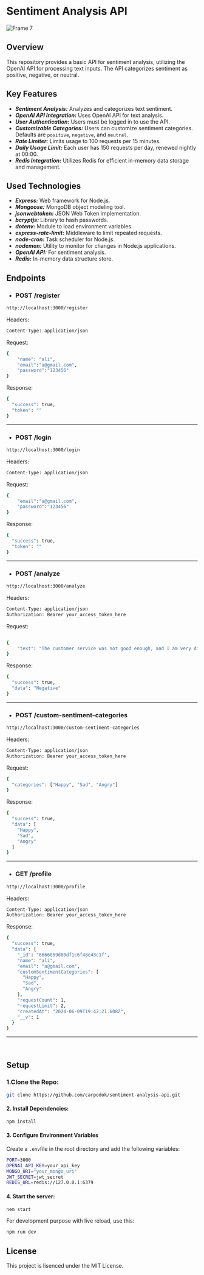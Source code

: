 # Sentiment Analysis API

![Frame 7](https://github.com/carpodok/sentiment-analysis-api/assets/64840495/e95b74f9-f6b6-40bf-871b-0418cb8bd7fb)

## Overview
This repository provides a basic API for sentiment analysis, utilizing the OpenAI API for processing text inputs. The API categorizes sentiment as positive, negative, or neutral.

## Key Features
- ***Sentiment Analysis:*** Analyzes and categorizes text sentiment.
- ***OpenAI API Integration:*** Uses OpenAI API for text analysis.
- ***User Authentication:*** Users must be logged in to use the API.
- ***Customizable Categories:*** Users can customize sentiment categories. Defaults are `positive`, `negative`, and `neutral`.
- ***Rate Limiter:*** Limits usage to 100 requests per 15 minutes.
- ***Daily Usage Limit:*** Each user has 150 requests per day, renewed nightly at 00:00.
- ***Redis Integration:*** Utilizes Redis for efficient in-memory data storage and management.



## Used Technologies
- ***Express:*** Web framework for Node.js.
- ***Mongoose:*** MongoDB object modeling tool.
- ***jsonwebtoken:*** JSON Web Token implementation.
- ***bcryptjs:*** Library to hash passwords.
- ***dotenv:*** Module to load environment variables.
- ***express-rate-limit:*** Middleware to limit repeated requests.
- ***node-cron:*** Task scheduler for Node.js.
- ***nodemon:*** Utility to monitor for changes in Node.js applications.
- ***OpenAI API:*** For sentiment analysis.
- ***Redis:*** In-memory data structure store.

## Endpoints

- ### POST /register

```bash
http://localhost:3000/register
```

Headers:
```bash
Content-Type: application/json
```

Request:
```bash
{
    "name": "ali",
    "email":"a@gmail.com",
    "password":"123456"
}
```

Response:
```bash
{
  "success": true,
  "token": ""
}
```

<hr>

- ### POST /login

```bash
http://localhost:3000/login
```

Headers:
```bash
Content-Type: application/json
```

Request:
```bash
{
    "email":"a@gmail.com",
    "password":"123456"
}
```

Response:
```bash
{
  "success": true,
  "token": ""
}
```

<hr>

- ### POST /analyze

```bash
http://localhost:3000/analyze
```

Headers:
```bash
Content-Type: application/json
Authorization: Bearer your_access_token_here
```

Request:
```bash

{
    "text": "The customer service was not good enough, and I am very disappointed with the experience."
}
```

Response:
```bash
{
  "success": true,
  "data": "Negative"
}
```
<hr>

- ### POST /custom-sentiment-categories

```bash
http://localhost:3000/custom-sentiment-categories
```

Headers:
```bash
Content-Type: application/json
Authorization: Bearer your_access_token_here
```

Request:
```bash
{
  "categories": ["Happy", "Sad", "Angry"]
}
```

Response:
```bash
{
  "success": true,
  "data": [
    "Happy",
    "Sad",
    "Angry"
  ]
}
```
<hr>

- ### GET /profile

```bash
http://localhost:3000/profile
```

Headers:
```bash
Content-Type: application/json
Authorization: Bearer your_access_token_here
```

Response:
```bash
{
  "success": true,
  "data": {
    "_id": "6666059d80df1c6f48e43c1f",
    "name": "ali",
    "email": "a@gmail.com",
    "customSentimentCategories": [
      "Happy",
      "Sad",
      "Angry"
    ],
    "requestCount": 1,
    "requestLimit": 2,
    "createdAt": "2024-06-09T19:42:21.608Z",
    "__v": 1
  }
}
```
<hr>
<br>


## Setup
### 1.Clone the Repo:

```bash
git clone https://github.com/carpodok/sentiment-analysis-api.git
```

#### 2. Install Dependencies:
```bash
npm install
```

#### 3. Configure Environment Variables
Create a `.env`file in the root directory and add the following variables:

```bash
PORT=3000
OPENAI_API_KEY=your_api_key
MONGO_URI="your_mongo_uri"
JWT_SECRET=jwt_secret
REDIS_URL=redis://127.0.0.1:6379
```

#### 4. Start the server:

```bash
nem start
```

For development purpose with live reload, use this:

```bash
npm run dev
```


## License

This project is lisenced under the MIT License.
 

